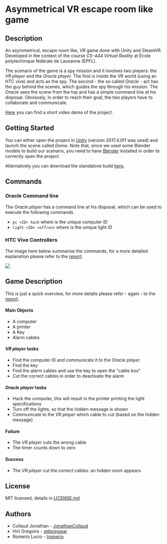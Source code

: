 # Asymmetrical VR escape room like game

## Description
An asymmetrical, escape room like, VR game done with Unity and SteamVR.
Developed in the context of the course _CS-444 Virtual Reality_ at École polytechinque fédérale de Lausanne (EPFL).

The scenario of the game is a spy mission and it involves two players: the _VR player_ and the _Oracle player_.
The first is inside the VR world (using an HTC vive) and acts as the spy.
The second - the so called _Oracle_ - act has the guy behind the scenes, which guides the spy through his mission.
The _Oracle_ sees the scene from the top and has a simple command line at his disposal.
Obviously, in order to reach their goal, the two players have to collaborate and communicate.

[Here](https://www.youtube.com/watch?v=DuQHT63kiMo&feature=youtu.be) you can find a short video demo of the project.

## Getting Started

You can either open the project in [Unity](https://unity3d.com/) (version 2017.4.0f1 was used) and launch the scene called *Demo*. Note that, since we used some Blender models to build our scenario, you need to have [Blender](https://www.blender.org/) installed in order to correctly open the project.

Alternatively you can download the standalone build [here](https://drive.google.com/file/d/19JBva9KtQJPJKN1XNaELOmQ69Fe1GvH2/view?usp=sharing).

## Commands
### Oracle Command line
The _Oracle player_ has a command line at his disposal, which can be used to execute the following commands.
- `pc <ID> hack` where <id> is the unique computer ID
- `light <ID> <off/on>` where <id> is the unique light ID

### HTC Vive Controllers
The image here below summarise the commands, for a more detailed explanation please refer to the [report](https://github.com/lromerio/vr_project/blob/master/doc/Group2_ProjectReport.pdf).

![](https://github.com/lromerio/vr_project/blob/master/VR_Project/Assets/Textures/controllers.png)

## Game Description
This is just a quick overview, for more details please refer - again - to the  [report](https://github.com/lromerio/vr_project/blob/master/doc/Group2_ProjectReport.pdf).

#### Main Objects
- A computer
- A printer
- A Key
- Alarm cables

#### _VR player_ tasks
- Find the computer ID and communicate it to the _Oracle player_.
- Find the key
- Find the alarm cables and use the key to open the "cable box"
- Cut the correct cables in order to deactivate the alarm

#### _Oracle player_ tasks
- Hack the computer, this will result in the printer printing the light specifications
- Turn off the lights, so that the hidden message is shown
- Communicate to the _VR player_ which cable to cut (based on the hidden message)

#### Failure
- The _VR player_ cuts the wrong cable
- The timer counts down to zero

#### Success
- The _VR player_ cut the correct cables: an hidden room appears

## License
MIT licensed, details in [LICENSE.md](/LICENSE.md)

## Authors
- Collaud Jonathan - [JonathanCollaud](https://github.com/JonathanCollaud)
- Hirt Grégoire - [stdgregwar](https://github.com/stdgregwar)
- Romerio Lucio - [lromerio](https://github.com/lromerio)
